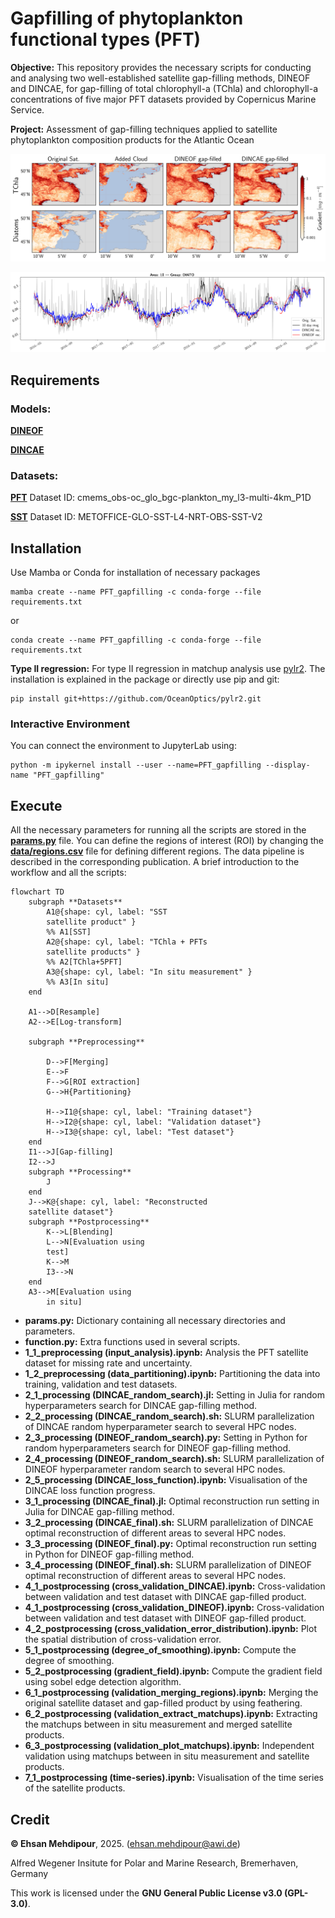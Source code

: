 # Gapfilling of phytoplankton functional types (PFT)
**Objective:** This repository provides the necessary scripts for conducting and analysing two well-established satellite gap-filling methods, DINEOF and DINCAE, for gap-filling of total chlorophyll-a (TChla) and chlorophyll-a concentrations of five major PFT datasets provided by Copernicus Marine Service.

**Project:** Assessment of gap-filling techniques applied to satellite phytoplankton composition products for the Atlantic Ocean

![Gradient-filed](fig/gradient_field_area10_2018-06-23.png)

![Time-series of Diatom](fig/timeserie_DIATO_area10.png)

## Requirements
### Models:
[**DINEOF**](https://github.com/aida-alvera/DINEOF)

[**DINCAE**](https://github.com/gher-uliege/DINCAE.jl)
### Datasets:
[**PFT**](https://doi.org/10.48670/moi-00280) Dataset ID: cmems_obs-oc_glo_bgc-plankton_my_l3-multi-4km_P1D

[**SST**](https://doi.org/10.48670/moi-00165) Dataset ID: METOFFICE-GLO-SST-L4-NRT-OBS-SST-V2

## Installation
Use Mamba or Conda for installation of necessary packages
```
mamba create --name PFT_gapfilling -c conda-forge --file requirements.txt
```
or
```
conda create --name PFT_gapfilling -c conda-forge --file requirements.txt
```
**Type II regression:** For type II regression in matchup analysis use [pylr2](https://github.com/OceanOptics/pylr2). The installation is explained in the package or directly use pip and git:
```
pip install git+https://github.com/OceanOptics/pylr2.git
```
### Interactive Environment
You can connect the environment to JupyterLab using:
```
python -m ipykernel install --user --name=PFT_gapfilling --display-name "PFT_gapfilling"
```
## Execute
All the necessary parameters for running all the scripts are stored in the [**params.py**](params.py) file. You can define the regions of interest (ROI) by changing the [**data/regions.csv**](data/regions.csv) file for defining different regions. The data pipeline is described in the corresponding publication.
A brief introduction to the workflow and all the scripts:

```mermaid
flowchart TD
    subgraph **Datasets**
        A1@{shape: cyl, label: "SST
        satellite product" }
        %% A1[SST]
        A2@{shape: cyl, label: "TChla + PFTs 
        satellite products" }
        %% A2[TChla+5PFT]
        A3@{shape: cyl, label: "In situ measurement" }
        %% A3[In situ]
    end

    A1-->D[Resample]
    A2-->E[Log-transform]

    subgraph **Preprocessing**

        D-->F[Merging]
        E-->F
        F-->G[ROI extraction]
        G-->H{Partitioning}

        H-->I1@{shape: cyl, label: "Training dataset"}
        H-->I2@{shape: cyl, label: "Validation dataset"}
        H-->I3@{shape: cyl, label: "Test dataset"}
    end
    I1-->J[Gap-filling]
    I2-->J
    subgraph **Processing**
        J
    end
    J-->K@{shape: cyl, label: "Reconstructed 
    satellite dataset"}
    subgraph **Postprocessing**
        K-->L[Blending]
        L-->N[Evaluation using 
        test]
        K-->M
        I3-->N
    end
    A3-->M[Evaluation using 
        in situ]
```

- **params.py:** Dictionary containing all necessary directories and parameters.
- **function.py:** Extra functions used in several scripts.
- **1_1_preprocessing (input_analysis).ipynb:** Analysis the PFT satellite dataset for missing rate and uncertainty.
- **1_2_preprocessing (data_partitioning).ipynb:** Partitioning the data into training, validation and test datasets.
- **2_1_processing (DINCAE_random_search).jl:** Setting in Julia for random hyperparameters search for DINCAE gap-filling method.
- **2_2_processing (DINCAE_random_search).sh:** SLURM parallelization of DINCAE random hyperparameter search to several HPC nodes.
- **2_3_processing (DINEOF_random_search).py:** Setting in Python for random hyperparameters search for DINEOF gap-filling method.
- **2_4_processing (DINEOF_random_search).sh:** SLURM parallelization of DINEOF hyperparameter random search to several HPC nodes.
- **2_5_processing (DINCAE_loss_function).ipynb:** Visualisation of the DINCAE loss function progress.
- **3_1_processing (DINCAE_final).jl:** Optimal reconstruction run setting in Julia for DINCAE gap-filling method.
- **3_2_processing (DINCAE_final).sh:** SLURM parallelization of DINCAE optimal reconstruction of different areas to several HPC nodes.
- **3_3_processing (DINEOF_final).py:** Optimal reconstruction run setting in Python for DINEOF gap-filling method.
- **3_4_processing (DINEOF_final).sh:** SLURM parallelization of DINEOF optimal reconstruction of different areas to several HPC nodes.
- **4_1_postprocessing (cross_validation_DINCAE).ipynb:** Cross-validation between validation and test dataset with DINCAE gap-filled product.
- **4_1_postprocessing (cross_validation_DINEOF).ipynb:** Cross-validation between validation and test dataset with DINEOF gap-filled product.
- **4_2_postprocessing (cross_validation_error_distribution).ipynb:** Plot the spatial distribution of cross-validation error.
- **5_1_postprocessing (degree_of_smoothing).ipynb:** Compute the degree of smoothing.
- **5_2_postprocessing (gradient_field).ipynb:** Compute the gradient field using sobel edge detection algorithm.
- **6_1_postprocessing (validation_merging_regions).ipynb:** Merging the original satellite dataset and gap-filled product by using feathering.
- **6_2_postprocessing (validation_extract_matchups).ipynb:** Extracting the matchups between in situ measurement and merged satellite products.
- **6_3_postprocessing (validation_plot_matchups).ipynb:** Independent validation using matchups between in situ measurement and satellite products.
- **7_1_postprocessing (time-series).ipynb:** Visualisation of the time series of the satellite products.



## Credit

**© Ehsan Mehdipour**, 2025. (ehsan.mehdipour@awi.de)

Alfred Wegener Insitute for Polar and Marine Research, Bremerhaven, Germany

This work is licensed under the **GNU General Public License v3.0 (GPL-3.0)**. 
